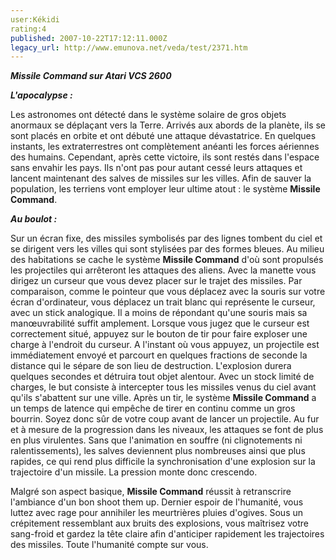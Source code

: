 ```yaml
---
user:Kékidi
rating:4
published: 2007-10-22T17:12:11.000Z
legacy_url: http://www.emunova.net/veda/test/2371.htm
---
```

_**Missile Command sur Atari VCS 2600**_  

  

_**L'apocalypse :**_  

  

Les astronomes ont détecté dans le système solaire de gros objets anormaux se déplaçant vers la Terre. Arrivés aux abords de la planète, ils se sont placés en orbite et ont débuté une attaque dévastatrice. En quelques instants, les extraterrestres ont complètement anéanti les forces aériennes des humains. Cependant, après cette victoire, ils sont restés dans l'espace sans envahir les pays. Ils n'ont pas pour autant cessé leurs attaques et lancent maintenant des salves de missiles sur les villes. Afin de sauver la population, les terriens vont employer leur ultime atout : le système **Missile Command**.  

  

_**Au boulot :**_  

  

Sur un écran fixe, des missiles symbolisés par des lignes tombent du ciel et se dirigent vers les villes qui sont stylisées par des formes bleues. Au milieu des habitations se cache le système **Missile Command** d'où sont propulsés les projectiles qui arrêteront les attaques des aliens. Avec la manette vous dirigez un curseur que vous devez placer sur le trajet des missiles. Par comparaison, comme le pointeur que vous déplacez avec la souris sur votre écran d'ordinateur, vous déplacez un trait blanc qui représente le curseur, avec un stick analogique. Il a moins de répondant qu'une souris mais sa manœuvrabilité suffit amplement. Lorsque vous jugez que le curseur est correctement situé, appuyez sur le bouton de tir pour faire exploser une charge à l'endroit du curseur. A l'instant où vous appuyez, un projectile est immédiatement envoyé et parcourt en quelques fractions de seconde la distance qui le sépare de son lieu de destruction. L'explosion durera quelques secondes et détruira tout objet alentour. Avec un stock limité de charges, le but consiste à intercepter tous les missiles venus du ciel avant qu'ils s'abattent sur une ville. Après un tir, le système **Missile Command** a un temps de latence qui empêche de tirer en continu comme un gros bourrin. Soyez donc sûr de votre coup avant de lancer un projectile. Au fur et à mesure de la progression dans les niveaux, les attaques se font de plus en plus virulentes. Sans que l'animation en souffre (ni clignotements ni ralentissements), les salves deviennent plus nombreuses ainsi que plus rapides, ce qui rend plus difficile la synchronisation d'une explosion sur la trajectoire d'un missile. La pression monte donc crescendo.  

  

Malgré son aspect basique, **Missile Command** réussit à retranscrire l'ambiance d'un bon shoot them up. Dernier espoir de l'humanité, vous luttez avec rage pour annihiler les meurtrières pluies d'ogives. Sous un crépitement ressemblant aux bruits des explosions, vous maîtrisez votre sang-froid et gardez la tête claire afin d'anticiper rapidement les trajectoires des missiles. Toute l'humanité compte sur vous.